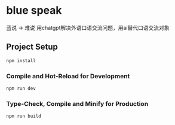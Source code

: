 # blue speak
蓝说 -> 难说
用chatgpt解决外语口语交流问题，用ai替代口语交流对象

## Project Setup

```sh
npm install
```

### Compile and Hot-Reload for Development

```sh
npm run dev
```

### Type-Check, Compile and Minify for Production

```sh
npm run build
```
